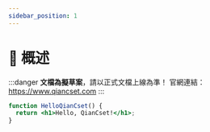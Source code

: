 ```yaml
---
sidebar_position: 1
---
```


# 📖 概述
:::danger
      **文檔為擬草案**，請以正式文檔上線為準！
      官網連結：https://www.qiancset.com
:::

```jsx title="docs/intro.md"
function HelloQianCset() {
  return <h1>Hello, QianCset!</h1>;
}
```